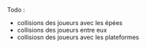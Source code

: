Todo :
- collisions des joueurs avec les épées
- collisions des joueurs entre eux
- collisiosn des joueurs avec les plateformes